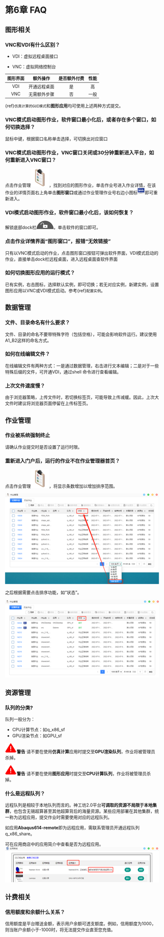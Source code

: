 # 第6章 FAQ
## 图形相关

### VNC和VDI有什么区别？

- VDI：虚拟远程桌面接口

- VNC：虚拟网络控制台

|  图形界面   | 额外操作  | 是否额外付费 |  性能 |
|  :----:  | :----:  |  :----:  |  :----:  | 
| VDI  | 开通远程桌面|是 | 高 |
| VNC  | 无需额外步骤 | 否 | 一般 |

{ref}`仿真计算的GUI模式`和**图形应用**均可使用上述两种方式提交。
### VNC模式启动图形作业，软件窗口最小化后，或者存在多个窗口，如何切换选择？

鼠标中键，根据窗口名称单击选择，可切换出对应窗口

### VNC模式启动图形作业，VNC窗口关闭或30分钟重新进入平台，如何重新进入VNC窗口？

点击作业管理![](figs/fre/work_mgt.png)，找到对应的图形作业，单击作业号进入作业详情，在该作业的详情页面右上角单击**图形窗口**或通过作业管理作业号右边小图标![](figs/web.png)即可重新进入。

### VDI模式启动图形作业，软件窗口最小化后，该如何恢复？

解锁底部dock栏![](figs/fre/unlock.png)，单击软件的窗口即可。
### 点击作业详情界面“图形窗口”，报错“无效链接”

只有以VNC模式启动的作业，点击图形窗口按钮可弹出软件界面，VDI模式启动的作业，直接单击dock栏远程桌面，进入远程桌面查软件界面

### 如何切换图形应用的运行模式？

已有实例，右击图标，选择默认实例，即可切换；若无对应实例，新建实例，设置图形应用以VNC或VDI模式启动。参考{ref}`配置实例`。

## 数据管理
### 文件、目录命名有什么要求？

文件、目录的命名不要带特殊字符（包括空格），可能会影响软件运行。建议使用A1_B2这样的命名方式。

### 如何在线编辑文件？

在线编辑文件有两种方式：一是通过数据管理，右击进行文本编辑；二是对于一些特殊后缀的文件，可开通VDI，通过shell 命令进行查看编辑。

### 上次文件速度慢？

由于浏览器策略，上传文件时，若切换标签页，可能导致上传减缓。因此，上次大文件时建议将浏览器页面停留在上传标签页。

## 作业管理

### 作业被系统强制终止

请确认作业提交时是否设置了运行时限。

### 重新进入门户后，运行的作业不在作业管理器首页？
点击作业管理![](figs/fre/work_mgt.png)，将显示条数增加以增加排序范围。

![](figs/faq/shaixuan.png)

之后根据需要点击排序功能，如“状态”。

![](figs/faq/shaixuan2.png)

## 资源管理
### 队列的分类?

队列一般分为：
- CPU计算节点：如q_x86_sf
- GPU渲染节点：如GPU_sf

![](figs/warn.png)**警告** 请不要在使用**仿真计算**应用时提交至**GPU渲染队列**，作业将被管理员杀掉。

![](figs/warn.png)**警告** 请不要在使用**图形应用**时提交至**CPU计算队列**，作业将被管理员杀掉。

### 什么是远程队列？

远程队列是相较于本地队列而言的。神工坊2.0平台**可调取的资源不局限于本地集群**，也包含无锡超算甚至其他超算背后的海量资源。某些应用部署在其他集群，统一称为远程应用，提交作业时需要使用对应的远程队列。

如应用**Abaqus614-remote**即为远程应用，需联系管理员开通远程队列q_x86_share。

可在应用商店中的应用简介中查看是否为远程应用。
![](figs/faq/remote_q.png)


## 计费相关
### 信用额度和余额什么关系？ 
 信用额度是平台赠送金额，表示用户余额可透支额度。例如，信用额度为1000，则当账户余额小于-1000时，将无法提交作业直至您充值。


